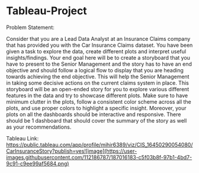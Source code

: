 # Tableau-Project

Problem Statement:

Consider that you are a Lead Data Analyst at an Insurance Claims company that has provided you with the Car Insurance Claims dataset. You have been given a task to explore the data, create different plots and interpret useful insights/findings. Your end goal here will be to create a storyboard that you have to present to the Senior Management and the story has to have an end objective and should follow a logical flow to display that you are heading towards achieving the end objective. This will help the Senior Management in taking some decisive actions on the current claims system in place. This storyboard will be an open-ended story for you to explore various different features in the data and try to showcase different plots. Make sure to have minimum clutter in the plots, follow a consistent color scheme across all the plots, and use proper colors to highlight a specific insight. Moreover, your plots on all the dashboards should be interactive and responsive. There should be 1 dashboard that should cover the summary of the story as well as your recommendations.

Tableau Link: https://public.tableau.com/app/profile/mihir6389/viz/CIS_16450290054080/CarInsuranceStory?publish=yes![image](https://user-images.githubusercontent.com/112186787/187016183-c5f03b8f-97b1-4bd7-9c91-c9ee99af5684.png)
